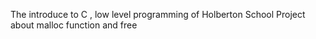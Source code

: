 The introduce to C , low level programming of Holberton School
Project about malloc function and free



